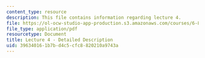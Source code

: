 ```yaml
---
content_type: resource
description: This file contains information regarding lecture 4.
file: https://ol-ocw-studio-app-production.s3.amazonaws.com/courses/6-851-advanced-data-structures-spring-2012/396340161b7bd4c5cfc8820210a9743a_MIT6_851S12_Lecture4.pdf
file_type: application/pdf
resourcetype: Document
title: Lecture 4 - Detailed Description
uid: 39634016-1b7b-d4c5-cfc8-820210a9743a
---
```

